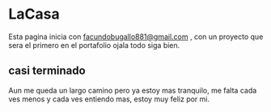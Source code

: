  # LaCasa #
 
 Esta pagina inicia con facundobugallo881@gmail.com ,
con un proyecto que sera el primero en el portafolio
ojala todo siga bien.

## casi terminado ##
 
 Aun me queda un largo camino pero ya estoy mas tranquilo,
 me falta cada ves menos y cada ves entiendo mas, estoy
 muy feliz por mi.